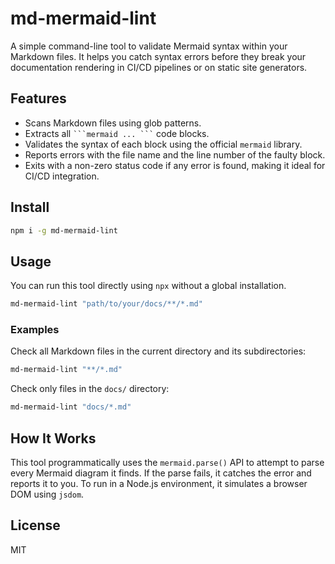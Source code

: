 # md-mermaid-lint

A simple command-line tool to validate Mermaid syntax within your Markdown files. It helps you catch syntax errors before they break your documentation rendering in CI/CD pipelines or on static site generators.

## Features

- Scans Markdown files using glob patterns.
- Extracts all ` ```mermaid ... ``` ` code blocks.
- Validates the syntax of each block using the official `mermaid` library.
- Reports errors with the file name and the line number of the faulty block.
- Exits with a non-zero status code if any error is found, making it ideal for CI/CD integration.

## Install

```bash
npm i -g md-mermaid-lint
```

## Usage

You can run this tool directly using `npx` without a global installation.

```bash
md-mermaid-lint "path/to/your/docs/**/*.md"
```

### Examples

Check all Markdown files in the current directory and its subdirectories:
```bash
md-mermaid-lint "**/*.md"
```

Check only files in the `docs/` directory:
```bash
md-mermaid-lint "docs/*.md"
```

## How It Works

This tool programmatically uses the `mermaid.parse()` API to attempt to parse every Mermaid diagram it finds. If the parse fails, it catches the error and reports it to you. To run in a Node.js environment, it simulates a browser DOM using `jsdom`.

## License

MIT
